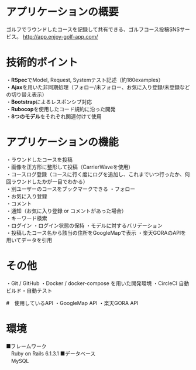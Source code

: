 # アプリケーションの概要
ゴルフでラウンドしたコースを記録して共有できる、ゴルフコース投稿SNSサービス。 <http://app.enjoy-golf-app.com/>

# 技術的ポイント
・**RSpec**でModel, Request, Systemテスト記述（約180examples）  
・**Ajax**を用いた非同期処理（フォロー/未フォロー、お気に入り登録/未登録などの切り替え表示）  
・**Bootstrap**によるレスポンシブ対応  
・**Rubocop**を使用したコード規約に沿った開発  
・**8つのモデル**をそれぞれ関連付けて使用  

# アプリケーションの機能
・ラウンドしたコースを投稿  
・画像を正方形に整形して投稿（CarrierWaveを使用）  
・コースログ登録（コースに行く度にログを追加し、これまでいつ行ったか、何回ラウンドしたかが一目でわかる）  
・別ユーザーのコースをブックマークできる
・フォロー  
・お気に入り登録  
・コメント  
・通知（お気に入り登録 or コメントがあった場合）  
・キーワード検索  
・ログイン
・ログイン状態の保持
・モデルに対するバリデーション  
・投稿したコース名から該当の住所をGoogleMapで表示
・楽天GORAのAPIを用いてデータを引用

# その他
・Git / GitHub
・Docker / docker-compose を用いた開発環境
・CircleCI 自動ビルド・自動テスト

#　使用しているAPI
・GoogleMap API
・楽天GORA API

# 環境
■フレームワーク  
　Ruby on Rails 6.1.3.1
■データベース  
　MySQL
